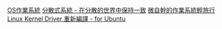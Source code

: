 [OS作業系統](https://ithelp.ithome.com.tw/users/20112132/ironman/1884)
[分散式系統 - 在分散的世界中保持一致](https://ithelp.ithome.com.tw/users/20121042/ironman/2792)
[微自幹的作業系統輕旅行](https://ithelp.ithome.com.tw/users/20110850/ironman/3859)
[Linux Kernel Driver 重新編譯 - for Ubuntu](https://medium.com/@EricChou711/linux-kernel-driver-%E9%87%8D%E6%96%B0%E7%B7%A8%E8%AD%AF-for-ubuntu-fe6b016ef8fc)